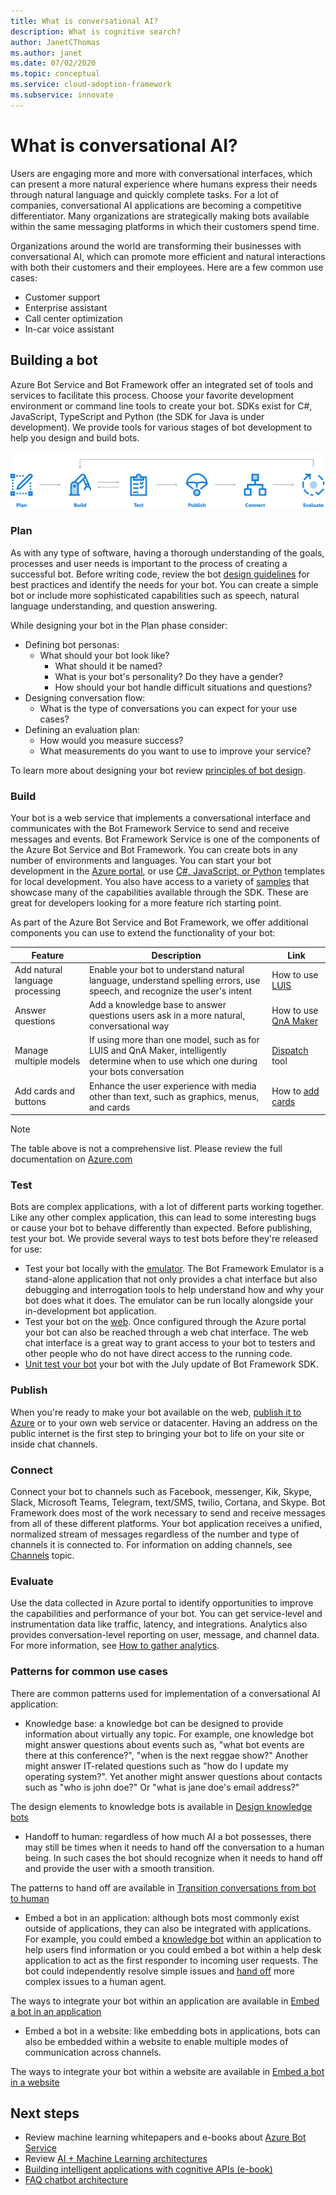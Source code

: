 ```yaml
---
title: What is conversational AI?
description: What is cognitive search?
author: JanetCThomas
ms.author: janet
ms.date: 07/02/2020
ms.topic: conceptual
ms.service: cloud-adoption-framework
ms.subservice: innovate
---
```


<!-- cSpell:ignore Twilio -->

# What is conversational AI?

Users are engaging more and more with conversational interfaces, which can present a more natural experience where humans express their needs through natural language and quickly complete tasks. For a lot of companies, conversational AI applications are becoming a competitive differentiator. Many organizations are strategically making bots available within the same messaging platforms in which their customers spend time.

Organizations around the world are transforming their businesses with conversational AI, which can promote more efficient and natural interactions with both their customers and their employees. Here are a few common use cases:

- Customer support
- Enterprise assistant
- Call center optimization
- In-car voice assistant

## Building a bot

Azure Bot Service and Bot Framework offer an integrated set of tools and services to facilitate this process. Choose your favorite development environment or command line tools to create your bot. SDKs exist for C#, JavaScript, TypeScript and Python (the SDK for Java is under development). We provide tools for various stages of bot development to help you design and build bots.

![Tools for various stages of bot development](../../_images/ai-bot-dev-tools.png)

<!-- docsTest:ignore "natural language understanding" -->

### Plan

As with any type of software, having a thorough understanding of the goals, processes and user needs is important to the process of creating a successful bot. Before writing code, review the bot [design guidelines](https://docs.microsoft.com/azure/bot-service/bot-service-design-principles?view=azure-bot-service-4.0) for best practices and identify the needs for your bot. You can create a simple bot or include more sophisticated capabilities such as speech, natural language understanding, and question answering.

While designing your bot in the Plan phase consider:

- Defining bot personas:
  - What should your bot look like?
    - What should it be named?
    - What is your bot's personality? Do they have a gender?
    - How should your bot handle difficult situations and questions?
- Designing conversation flow:
  - What is the type of conversations you can expect for your use cases?
- Defining an evaluation plan:
  - How would you measure success?
  - What measurements do you want to use to improve your service?

To learn more about designing your bot review [principles of bot design](https://docs.microsoft.com/azure/bot-service/bot-service-design-principles?view=azure-bot-service-4.0).

### Build

Your bot is a web service that implements a conversational interface and communicates with the Bot Framework Service to send and receive messages and events. Bot Framework Service is one of the components of the Azure Bot Service and Bot Framework. You can create bots in any number of environments and languages. You can start your bot development in the [Azure portal](https://docs.microsoft.com/azure/bot-service/bot-service-quickstart?view=azure-bot-service-4.0), or use [C#, JavaScript, or Python](https://docs.microsoft.com/azure/bot-service/dotnet/bot-builder-dotnet-sdk-quickstart?view=azure-bot-service-4.0) templates for local development. You also have access to a variety of [samples](https://github.com/microsoft/botbuilder-samples) that showcase many of the capabilities available through the SDK. These are great for developers looking for a more feature rich starting point.

As part of the Azure Bot Service and Bot Framework, we offer additional components you can use to extend the functionality of your bot:

| Feature | Description | Link |
| --- | --- | --- |
| Add natural language processing | Enable your bot to understand natural language, understand spelling errors, use speech, and recognize the user's intent | How to use [LUIS](https://docs.microsoft.com/azure/bot-service/bot-builder-howto-v4-luis?view=azure-bot-service-4.0) |
| Answer questions | Add a knowledge base to answer questions users ask in a more natural, conversational way | How to use [QnA Maker](https://docs.microsoft.com/azure/bot-service/bot-builder-howto-qna?view=azure-bot-service-4.0) |
| Manage multiple models | If using more than one model, such as for LUIS and QnA Maker, intelligently determine when to use which one during your bots conversation | [Dispatch](https://docs.microsoft.com/azure/bot-service/bot-builder-tutorial-dispatch?view=azure-bot-service-4.0) tool |
| Add cards and buttons | Enhance the user experience with media other than text, such as graphics, menus, and cards | How to [add cards](https://docs.microsoft.com/azure/bot-service/bot-builder-howto-add-media-attachments?view=azure-bot-service-4.0) |

> [!NOTE]
> The table above is not a comprehensive list. Please review the full documentation on [Azure.com](https://docs.microsoft.com/azure/bot-service/?view=azure-bot-service-4.0)

### Test

Bots are complex applications, with a lot of different parts working together. Like any other complex application, this can lead to some interesting bugs or cause your bot to behave differently than expected. Before publishing, test your bot. We provide several ways to test bots before they're released for use:

- Test your bot locally with the [emulator](https://docs.microsoft.com/azure/bot-service/bot-service-debug-emulator?view=azure-bot-service-4.0). The Bot Framework Emulator is a stand-alone application that not only provides a chat interface but also debugging and interrogation tools to help understand how and why your bot does what it does. The emulator can be run locally alongside your in-development bot application.
- Test your bot on the [web](https://docs.microsoft.com/azure/bot-service/bot-service-manage-test-webchat?view=azure-bot-service-4.0). Once configured through the Azure portal your bot can also be reached through a web chat interface. The web chat interface is a great way to grant access to your bot to testers and other people who do not have direct access to the running code.
- [Unit test your bot](https://docs.microsoft.com/azure/bot-service/unit-test-bots) your bot with the July update of Bot Framework SDK.

### Publish

When you're ready to make your bot available on the web, [publish it to Azure](https://docs.microsoft.com/azure/bot-service/bot-builder-howto-deploy-azure?view=azure-bot-service-4.0) or to your own web service or datacenter. Having an address on the public internet is the first step to bringing your bot to life on your site or inside chat channels.

### Connect

Connect your bot to channels such as Facebook, messenger, Kik, Skype, Slack, Microsoft Teams, Telegram, text/SMS, twilio, Cortana, and Skype. Bot Framework does most of the work necessary to send and receive messages from all of these different platforms. Your bot application receives a unified, normalized stream of messages regardless of the number and type of channels it is connected to. For information on adding channels, see [Channels](https://docs.microsoft.com/azure/bot-service/bot-service-manage-channels?view=azure-bot-service-4.0) topic.

### Evaluate

Use the data collected in Azure portal to identify opportunities to improve the capabilities and performance of your bot. You can get service-level and instrumentation data like traffic, latency, and integrations. Analytics also provides conversation-level reporting on user, message, and channel data. For more information, see [How to gather analytics](https://docs.microsoft.com/azure/bot-service/bot-service-manage-analytics?view=azure-bot-service-4.0).

### Patterns for common use cases

There are common patterns used for implementation of a conversational AI application:

- Knowledge base: a knowledge bot can be designed to provide information about virtually any topic. For example, one knowledge bot might answer questions about events such as, "what bot events are there at this conference?", "when is the next reggae show?" Another might answer IT-related questions such as "how do I update my operating system?". Yet another might answer questions about contacts such as "who is john doe?" Or "what is jane doe's email address?"

The design elements to knowledge bots is available in [Design knowledge bots](https://docs.microsoft.com/azure/bot-service/bot-service-design-pattern-knowledge-base?view=azure-bot-service-4.0)

- Handoff to human: regardless of how much AI a bot possesses, there may still be times when it needs to hand off the conversation to a human being. In such cases the bot should recognize when it needs to hand off and provide the user with a smooth transition.

The patterns to hand off are available in [Transition conversations from bot to human](https://docs.microsoft.com/azure/bot-service/bot-service-design-pattern-handoff-human?view=azure-bot-service-4.0)

- Embed a bot in an application: although bots most commonly exist outside of applications, they can also be integrated with applications. For example, you could embed a [knowledge bot](https://docs.microsoft.com/azure/bot-service/bot-service-design-pattern-knowledge-base?view=azure-bot-service-4.0) within an application to help users find information or you could embed a bot within a help desk application to act as the first responder to incoming user requests. The bot could independently resolve simple issues and [hand off](https://docs.microsoft.com/azure/bot-service/bot-service-design-pattern-handoff-human?view=azure-bot-service-4.0) more complex issues to a human agent.

The ways to integrate your bot within an application are available in [Embed a bot in an application](https://docs.microsoft.com/azure/bot-service/bot-service-design-pattern-embed-app?view=azure-bot-service-4.0)

- Embed a bot in a website: like embedding bots in applications, bots can also be embedded within a website to enable multiple modes of communication across channels.

The ways to integrate your bot within a website are available in [Embed a bot in a website](https://docs.microsoft.com/azure/bot-service/bot-service-design-pattern-embed-web-site?view=azure-bot-service-4.0)

## Next steps

- Review machine learning whitepapers and e-books about [Azure Bot Service](https://azure.microsoft.com/resources/whitepapers/search/?service=bot-service)
- Review [AI + Machine Learning architectures](https://docs.microsoft.com/azure/architecture/browse/)
- [Building intelligent applications with cognitive APIs (e-book)](https://azure.microsoft.com/resources/building-intelligent-apps-with-cognitive-apis/)
- [FAQ chatbot architecture](https://azure.microsoft.com/resources/faq-chatbot-architecture/)
